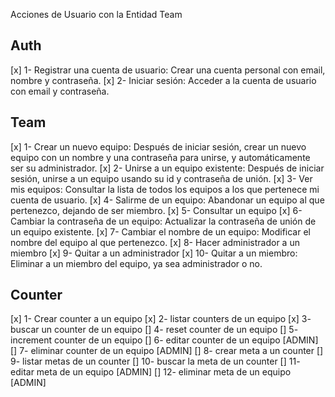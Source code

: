 Acciones de Usuario con la Entidad Team

## Auth

[x] 1- Registrar una cuenta de usuario: Crear una cuenta personal con email, nombre y contraseña.
[x] 2- Iniciar sesión: Acceder a la cuenta de usuario con email y contraseña.


## Team

[x] 1- Crear un nuevo equipo: Después de iniciar sesión, crear un nuevo equipo con un nombre y una contraseña para unirse, y automáticamente ser su administrador.
[x] 2- Unirse a un equipo existente: Después de iniciar sesión, unirse a un equipo usando su id y contraseña de unión.
[x] 3- Ver mis equipos: Consultar la lista de todos los equipos a los que pertenece mi cuenta de usuario.
[x] 4- Salirme de un equipo: Abandonar un equipo al que pertenezco, dejando de ser miembro.
[x] 5- Consultar un equipo
[x] 6- Cambiar la contraseña de un equipo: Actualizar la contraseña de unión de un equipo existente.
[x] 7- Cambiar el nombre de un equipo: Modificar el nombre del equipo al que pertenezco.
[x] 8- Hacer administrador a un miembro
[x] 9- Quitar a un administrador
[x] 10- Quitar a un miembro: Eliminar a un miembro del equipo, ya sea administrador o no.


## Counter

[x] 1- Crear counter a un equipo
[x] 2- listar counters de un equipo
[x] 3- buscar un counter de un equipo
[] 4- reset counter de un equipo
[] 5- increment counter de un equipo
[] 6- editar counter de un equipo [ADMIN]
[] 7- eliminar counter de un equipo [ADMIN]
[] 8- crear meta a un counter
[] 9- listar metas de un counter
[] 10- buscar la meta de un counter
[] 11- editar meta de un equipo [ADMIN]
[] 12- eliminar meta de un equipo [ADMIN]